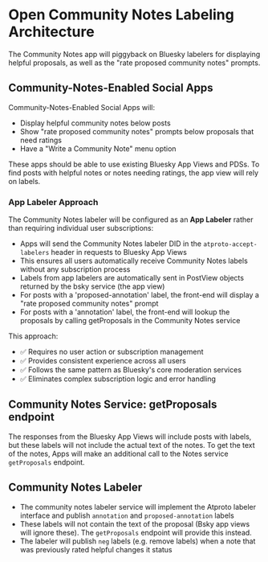 # Open Community Notes Labeling Architecture

The Community Notes app will piggyback on Bluesky labelers for displaying helpful proposals, as well as the "rate proposed community notes" prompts.

## Community-Notes-Enabled Social Apps

Community-Notes-Enabled Social Apps will:

- Display helpful community notes below posts
- Show "rate proposed community notes" prompts below proposals that need ratings
- Have a "Write a Community Note" menu option

These apps should be able to use existing Bluesky App Views and PDSs. To find posts with helpful notes or notes needing ratings, the app view will rely on labels.

### App Labeler Approach

The Community Notes labeler will be configured as an **App Labeler** rather than requiring individual user subscriptions:

- Apps will send the Community Notes labeler DID in the `atproto-accept-labelers` header in requests to Bluesky App Views
- This ensures all users automatically receive Community Notes labels without any subscription process
- Labels from app labelers are automatically sent in PostView objects returned by the bsky service (the app view)
- For posts with a 'proposed-annotation' label, the front-end will display a "rate proposed community notes" prompt
- For posts with a 'annotation' label, the front-end will lookup the proposals by calling getProposals in the Community Notes service

This approach:
- ✅ Requires no user action or subscription management
- ✅ Provides consistent experience across all users
- ✅ Follows the same pattern as Bluesky's core moderation services
- ✅ Eliminates complex subscription logic and error handling


## Community Notes Service: getProposals endpoint

The responses from the Bluesky App Views will include posts with labels, but these labels will not include the actual text of the notes. To get the text of the notes, Apps will make an additional call to the Notes service `getProposals` endpoint.

## Community Notes Labeler

- The community notes labeler service will implement the Atproto labeler interface and publish `annotation` and `proposed-annotation` labels
- These labels will not contain the text of the proposal (Bsky app views will ignore these). The `getProposals` endpoint will provide this instead.
- The labeler will publish `neg` labels (e.g. remove labels) when a note that was previously rated helpful changes it status

